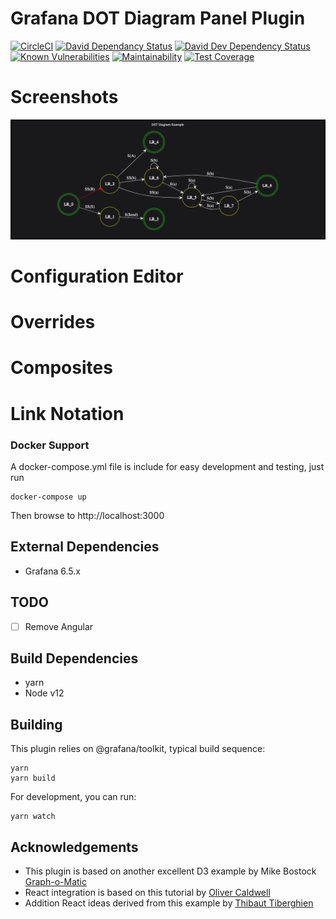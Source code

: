 # Grafana DOT Diagram Panel Plugin
[![CircleCI](https://circleci.com/gh/briangann/grafana-dotdiagram-panel.svg?style=svg)](https://circleci.com/gh/briangann/grafana-dotdiagram-panel)
[![David Dependancy Status](https://david-dm.org/briangann/grafana-dotdiagram-panel.svg)](https://david-dm.org/briangann/grafana-dotdiagram-panel)
[![David Dev Dependency Status](https://david-dm.org/briangann/grafana-dotdiagram-panel/dev-status.svg)](https://david-dm.org/briangann/grafana-dotdiagram-panel/?type=dev)
[![Known Vulnerabilities](https://snyk.io/test/github/briangann/grafana-dotdiagram-panel/badge.svg)](https://snyk.io/test/github/briangann/grafana-dotdiagram-panel)
[![Maintainability](https://api.codeclimate.com/v1/badges/fb9a3c26c28fbfea7da4/maintainability)](https://codeclimate.com/github/briangann/grafana-dotdiagram-panel/maintainability)
[![Test Coverage](https://api.codeclimate.com/v1/badges/fb9a3c26c28fbfea7da4/test_coverage)](https://codeclimate.com/github/briangann/grafana-dotdiagram-panel/test_coverage)

# Screenshots

![Panel Example](https://raw.githubusercontent.com/briangann/grafana-dotdiagram-panel/master/src/screenshots/panel-example.png)

# Configuration Editor

# Overrides

# Composites

# Link Notation

### Docker Support

A docker-compose.yml file is include for easy development and testing, just run
```
docker-compose up
```

Then browse to http://localhost:3000

## External Dependencies

* Grafana 6.5.x

## TODO

- [ ] Remove Angular

## Build Dependencies

* yarn
* Node v12

## Building

This plugin relies on @grafana/toolkit, typical build sequence:

```
yarn
yarn build
```

For development, you can run:
```
yarn watch
```

## Acknowledgements

- This plugin is based on another excellent D3 example by Mike Bostock [Graph-o-Matic](https://beta.observablehq.com/@mbostock/graph-o-matic)
- React integration is based on this tutorial by [Oliver Caldwell](https://oli.me.uk/d3-within-react-the-right-way/)
- Addition React ideas derived from this example by [Thibaut Tiberghien](https://codesandbox.io/s/github/tibotiber/rfd-animate-example/tree/master/)
